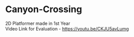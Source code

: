 # Canyon-Crossing
2D Platformer made in 1st Year\
Video Link for Evaluation - https://youtu.be/CKJU5avLumg
